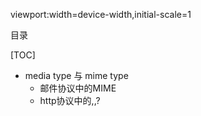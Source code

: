 viewport:width=device-width,initial-scale=1

目录

[TOC]

+ media type 与 mime type
	- 邮件协议中的MIME
	- http协议中的,,?